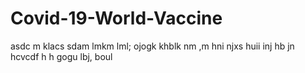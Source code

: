 # Covid-19-World-Vaccine
asdc m
klacs
sdam
lmkm
lml;
ojogk
khblk
nm ,m
hni
njxs
huii
inj
hb
jn
hcvcdf
h h
gogu
lbj,
boul
